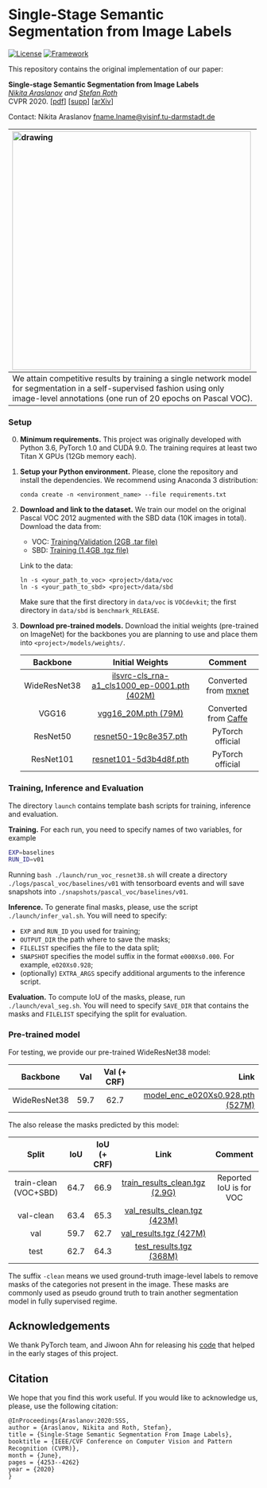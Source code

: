 # Single-Stage Semantic Segmentation from Image Labels

[![License](https://img.shields.io/badge/License-Apache%202.0-blue.svg)](https://opensource.org/licenses/Apache-2.0)
[![Framework](https://img.shields.io/badge/PyTorch-%23EE4C2C.svg?&logo=PyTorch&logoColor=white)](https://pytorch.org/)

This repository contains the original implementation of our paper:


**Single-stage Semantic Segmentation from Image Labels**<br>
*[Nikita Araslanov](https://arnike.github.io) and [Stefan Roth](https://www.visinf.tu-darmstadt.de/team_members/sroth/sroth.en.jsp)*<br>
CVPR 2020. [[pdf](https://openaccess.thecvf.com/content_CVPR_2020/papers/Araslanov_Single-Stage_Semantic_Segmentation_From_Image_Labels_CVPR_2020_paper.pdf)] [[supp]()]
[[arXiv](https://arxiv.org/abs/2005.08104)]

Contact: Nikita Araslanov <fname.lname@visinf.tu-darmstadt.de>


| <img src="figures/results.gif" alt="drawing" width="480"/><br> |
|:---|
| We attain competitive results by training a single network model <br> for segmentation in a self-supervised fashion using only <br> image-level annotations (one run of 20 epochs on Pascal VOC). |

### Setup
0. **Minimum requirements.** This project was originally developed with Python 3.6, PyTorch 1.0 and CUDA 9.0. The training requires at least two Titan X GPUs (12Gb memory each).
1. **Setup your Python environment.** Please, clone the repository and install the dependencies. We recommend using Anaconda 3 distribution:
    ```
    conda create -n <environment_name> --file requirements.txt
    ```
2. **Download and link to the dataset.** We train our model on the original Pascal VOC 2012 augmented with the SBD data (10K images in total). Download the data from:
    - VOC: [Training/Validation (2GB .tar file)](http://host.robots.ox.ac.uk/pascal/VOC/voc2012/VOCtrainval_11-May-2012.tar)
    - SBD: [Training (1.4GB .tgz file)](http://www.eecs.berkeley.edu/Research/Projects/CS/vision/grouping/semantic_contours/benchmark.tgz)

    Link to the data:
    ```
    ln -s <your_path_to_voc> <project>/data/voc
    ln -s <your_path_to_sbd> <project>/data/sbd
    ```
    Make sure that the first directory in `data/voc` is `VOCdevkit`; the first directory in `data/sbd` is `benchmark_RELEASE`.
3. **Download pre-trained models.** Download the initial weights (pre-trained on ImageNet) for the backbones you are planning to use and place them into `<project>/models/weights/`.

    | Backbone | Initial Weights | Comment |
    |:---:|:---:|:---:|
    | WideResNet38 | [ilsvrc-cls_rna-a1_cls1000_ep-0001.pth (402M)](https://download.visinf.tu-darmstadt.de/data/2020-cvpr-araslanov-1-stage-wseg/models/ilsvrc-cls_rna-a1_cls1000_ep-0001.pth) | Converted from [mxnet](https://github.com/itijyou/ademxapp) |
    | VGG16 | [vgg16_20M.pth (79M)](https://download.visinf.tu-darmstadt.de/data/2020-cvpr-araslanov-1-stage-wseg/models/vgg16_20M.pth) | Converted from [Caffe](http://liangchiehchen.com/projects/Init%20Models.html) |
    | ResNet50 | [resnet50-19c8e357.pth](https://download.pytorch.org/models/resnet50-19c8e357.pth) | PyTorch official |
    | ResNet101 | [resnet101-5d3b4d8f.pth](https://download.pytorch.org/models/resnet101-5d3b4d8f.pth) | PyTorch official |


### Training, Inference and Evaluation
The directory `launch` contains template bash scripts for training, inference and evaluation. 

**Training.** For each run, you need to specify names of two variables, for example
```bash
EXP=baselines
RUN_ID=v01
```
Running `bash ./launch/run_voc_resnet38.sh` will create a directory `./logs/pascal_voc/baselines/v01` with tensorboard events and will save snapshots into `./snapshots/pascal_voc/baselines/v01`.

**Inference.** To generate final masks, please, use the script `./launch/infer_val.sh`. You will need to specify:
* `EXP` and `RUN_ID` you used for training;
* `OUTPUT_DIR` the path where to save the masks;
* `FILELIST` specifies the file to the data split;
* `SNAPSHOT` specifies the model suffix in the format `e000Xs0.000`. For example, `e020Xs0.928`;
* (optionally) `EXTRA_ARGS` specify additional arguments to the inference script.

**Evaluation.** To compute IoU of the masks, please, run `./launch/eval_seg.sh`. You will need to specify `SAVE_DIR` that contains the masks and `FILELIST` specifying the split for evaluation.

### Pre-trained model
For testing, we provide our pre-trained WideResNet38 model:

| Backbone | Val | Val (+ CRF) | Link |
|:---:|:---:|:---:|---:|
| WideResNet38 | 59.7 | 62.7 | [model_enc_e020Xs0.928.pth (527M)](https://download.visinf.tu-darmstadt.de/data/2020-cvpr-araslanov-1-stage-wseg/models/model_enc_e020Xs0.928.pth) |

The also release the masks predicted by this model:

| Split | IoU | IoU (+ CRF) | Link | Comment |
|:---:|:---:|:---:|:---:|:---:|
| train-clean (VOC+SBD) | 64.7 | 66.9 | [train_results_clean.tgz (2.9G)](https://download.visinf.tu-darmstadt.de/data/2020-cvpr-araslanov-1-stage-wseg/results/train_results_clean.tgz) | Reported IoU  is for VOC |
| val-clean | 63.4 | 65.3 | [val_results_clean.tgz (423M)](https://download.visinf.tu-darmstadt.de/data/2020-cvpr-araslanov-1-stage-wseg/results/val_results_clean.tgz)  | |
| val | 59.7 | 62.7 | [val_results.tgz (427M)](https://download.visinf.tu-darmstadt.de/data/2020-cvpr-araslanov-1-stage-wseg/results/val_results.tgz) | |
| test | 62.7 | 64.3 | [test_results.tgz (368M)](https://download.visinf.tu-darmstadt.de/data/2020-cvpr-araslanov-1-stage-wseg/results/test_results.tgz) | |

The suffix `-clean` means we used ground-truth image-level labels to remove masks of the categories not present in the image.
These masks are commonly used as pseudo ground truth to train another segmentation model in fully supervised regime.

## Acknowledgements
We thank PyTorch team, and Jiwoon Ahn for releasing his [code](https://github.com/jiwoon-ahn/psa) that helped in the early stages of this project.

## Citation
We hope that you find this work useful. If you would like to acknowledge us, please, use the following citation:
```
@InProceedings{Araslanov:2020:SSS,
author = {Araslanov, Nikita and Roth, Stefan},
title = {Single-Stage Semantic Segmentation From Image Labels},
booktitle = {IEEE/CVF Conference on Computer Vision and Pattern Recognition (CVPR)},
month = {June},
pages = {4253--4262}
year = {2020}
}
```
